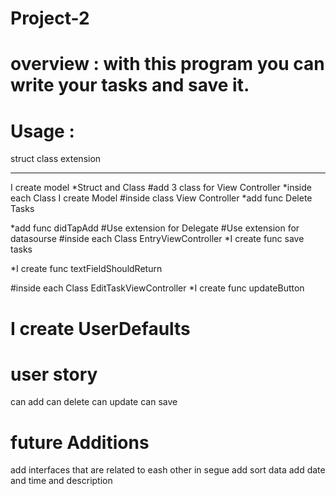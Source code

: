 # Project-2
# overview : with this program you can write your tasks and save it.

# Usage :
struct 
class 
extension
***
 I create model
*Struct and Class
#add 3 class for View Controller
*inside each Class I create  Model
#inside class View Controller
*add func Delete Tasks 

*add func didTapAdd
#Use extension for Delegate
#Use extension for datasourse
#inside each Class EntryViewController
*I create func save tasks 

*I create func textFieldShouldReturn

#inside each Class EditTaskViewController
*I create func updateButton

# I create UserDefaults 
# user story
can add 
can delete
can update
can save


# future Additions 
add interfaces that are related to eash other in segue 
add sort data
add date and time and description 
